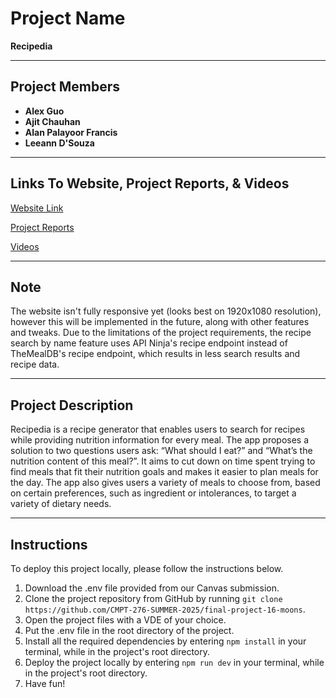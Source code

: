 # Project Name

**Recipedia**

---

## Project Members

- **Alex Guo**
- **Ajit Chauhan**
- **Alan Palayoor Francis**
- **Leeann D'Souza**

---

## Links To Website, Project Reports, & Videos

[Website Link](https://recipedia-mtvj.onrender.com/)

[Project Reports](./docs/reports/)

[Videos](./docs/videos/)

---

## Note
The website isn't fully responsive yet (looks best on 1920x1080 resolution), however this will be implemented in the future, along with other features and tweaks.
Due to the limitations of the project requirements, the recipe search by name feature uses API Ninja's recipe endpoint instead of TheMealDB's recipe endpoint, which results in less search results and recipe data.

---

## Project Description

Recipedia is a recipe generator that enables users to search for recipes while providing nutrition information for every meal. The app proposes a solution to two questions users ask: “What should I eat?” and “What’s the nutrition content of this meal?”. It aims to cut down on time spent trying to find meals that fit their nutrition goals and makes it easier to plan meals for the day. The app also gives users a variety of meals to choose from, based on certain preferences, such as ingredient or intolerances, to target a variety of dietary needs.

---

## Instructions
To deploy this project locally, please follow the instructions below.

1. Download the .env file provided from our Canvas submission.
2. Clone the project repository from GitHub by running `git clone https://github.com/CMPT-276-SUMMER-2025/final-project-16-moons`.
3. Open the project files with a VDE of your choice.
4. Put the .env file in the root directory of the project.
5. Install all the required dependencies by entering `npm install` in your terminal, while in the project's root directory.
6. Deploy the project locally by entering `npm run dev` in your terminal, while in the project's root directory.
7. Have fun!
